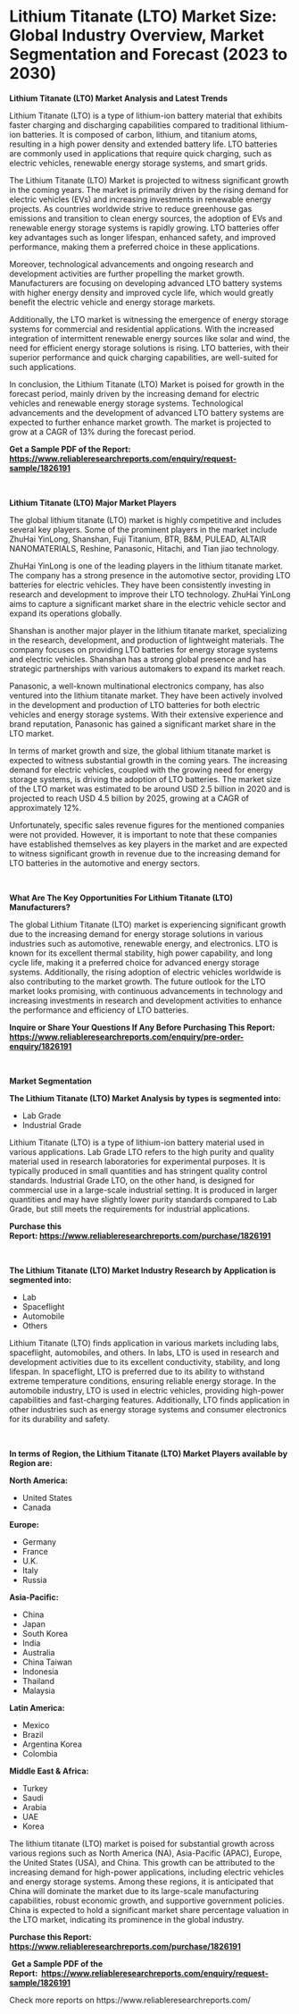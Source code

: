 <p><h1>Lithium Titanate (LTO) Market Size: Global Industry Overview, Market Segmentation and Forecast (2023 to 2030)</h1></p><p><strong>Lithium Titanate (LTO) Market Analysis and Latest Trends</strong></p>
<p><p>Lithium Titanate (LTO) is a type of lithium-ion battery material that exhibits faster charging and discharging capabilities compared to traditional lithium-ion batteries. It is composed of carbon, lithium, and titanium atoms, resulting in a high power density and extended battery life. LTO batteries are commonly used in applications that require quick charging, such as electric vehicles, renewable energy storage systems, and smart grids.</p><p>The Lithium Titanate (LTO) Market is projected to witness significant growth in the coming years. The market is primarily driven by the rising demand for electric vehicles (EVs) and increasing investments in renewable energy projects. As countries worldwide strive to reduce greenhouse gas emissions and transition to clean energy sources, the adoption of EVs and renewable energy storage systems is rapidly growing. LTO batteries offer key advantages such as longer lifespan, enhanced safety, and improved performance, making them a preferred choice in these applications.</p><p>Moreover, technological advancements and ongoing research and development activities are further propelling the market growth. Manufacturers are focusing on developing advanced LTO battery systems with higher energy density and improved cycle life, which would greatly benefit the electric vehicle and energy storage markets.</p><p>Additionally, the LTO market is witnessing the emergence of energy storage systems for commercial and residential applications. With the increased integration of intermittent renewable energy sources like solar and wind, the need for efficient energy storage solutions is rising. LTO batteries, with their superior performance and quick charging capabilities, are well-suited for such applications.</p><p>In conclusion, the Lithium Titanate (LTO) Market is poised for growth in the forecast period, mainly driven by the increasing demand for electric vehicles and renewable energy storage systems. Technological advancements and the development of advanced LTO battery systems are expected to further enhance market growth. The market is projected to grow at a CAGR of 13% during the forecast period.</p></p>
<p><strong>Get a Sample PDF of the Report:&nbsp; <a href="https://www.reliableresearchreports.com/enquiry/request-sample/1826191">https://www.reliableresearchreports.com/enquiry/request-sample/1826191</a></strong></p>
<p>&nbsp;</p>
<p><strong>Lithium Titanate (LTO) Major Market Players</strong></p>
<p><p>The global lithium titanate (LTO) market is highly competitive and includes several key players. Some of the prominent players in the market include ZhuHai YinLong, Shanshan, Fuji Titanium, BTR, B&M, PULEAD, ALTAIR NANOMATERIALS, Reshine, Panasonic, Hitachi, and Tian jiao technology.</p><p>ZhuHai YinLong is one of the leading players in the lithium titanate market. The company has a strong presence in the automotive sector, providing LTO batteries for electric vehicles. They have been consistently investing in research and development to improve their LTO technology. ZhuHai YinLong aims to capture a significant market share in the electric vehicle sector and expand its operations globally.</p><p>Shanshan is another major player in the lithium titanate market, specializing in the research, development, and production of lightweight materials. The company focuses on providing LTO batteries for energy storage systems and electric vehicles. Shanshan has a strong global presence and has strategic partnerships with various automakers to expand its market reach.</p><p>Panasonic, a well-known multinational electronics company, has also ventured into the lithium titanate market. They have been actively involved in the development and production of LTO batteries for both electric vehicles and energy storage systems. With their extensive experience and brand reputation, Panasonic has gained a significant market share in the LTO market.</p><p>In terms of market growth and size, the global lithium titanate market is expected to witness substantial growth in the coming years. The increasing demand for electric vehicles, coupled with the growing need for energy storage systems, is driving the adoption of LTO batteries. The market size of the LTO market was estimated to be around USD 2.5 billion in 2020 and is projected to reach USD 4.5 billion by 2025, growing at a CAGR of approximately 12%.</p><p>Unfortunately, specific sales revenue figures for the mentioned companies were not provided. However, it is important to note that these companies have established themselves as key players in the market and are expected to witness significant growth in revenue due to the increasing demand for LTO batteries in the automotive and energy sectors.</p></p>
<p>&nbsp;</p>
<p><strong>What Are The Key Opportunities For Lithium Titanate (LTO) Manufacturers?</strong></p>
<p><p>The global Lithium Titanate (LTO) market is experiencing significant growth due to the increasing demand for energy storage solutions in various industries such as automotive, renewable energy, and electronics. LTO is known for its excellent thermal stability, high power capability, and long cycle life, making it a preferred choice for advanced energy storage systems. Additionally, the rising adoption of electric vehicles worldwide is also contributing to the market growth. The future outlook for the LTO market looks promising, with continuous advancements in technology and increasing investments in research and development activities to enhance the performance and efficiency of LTO batteries.</p></p>
<p><strong>Inquire or Share Your Questions If Any Before Purchasing This Report: <a href="https://www.reliableresearchreports.com/enquiry/pre-order-enquiry/1826191">https://www.reliableresearchreports.com/enquiry/pre-order-enquiry/1826191</a></strong></p>
<p>&nbsp;</p>
<p><strong>Market Segmentation</strong></p>
<p><strong>The Lithium Titanate (LTO) Market Analysis by types is segmented into:</strong></p>
<p><ul><li>Lab Grade</li><li>Industrial Grade</li></ul></p>
<p><p>Lithium Titanate (LTO) is a type of lithium-ion battery material used in various applications. Lab Grade LTO refers to the high purity and quality material used in research laboratories for experimental purposes. It is typically produced in small quantities and has stringent quality control standards. Industrial Grade LTO, on the other hand, is designed for commercial use in a large-scale industrial setting. It is produced in larger quantities and may have slightly lower purity standards compared to Lab Grade, but still meets the requirements for industrial applications.</p></p>
<p><strong>Purchase this Report:&nbsp;<a href="https://www.reliableresearchreports.com/purchase/1826191">https://www.reliableresearchreports.com/purchase/1826191</a></strong></p>
<p>&nbsp;</p>
<p><strong>The Lithium Titanate (LTO) Market Industry Research by Application is segmented into:</strong></p>
<p><ul><li>Lab</li><li>Spaceflight</li><li>Automobile</li><li>Others</li></ul></p>
<p><p>Lithium Titanate (LTO) finds application in various markets including labs, spaceflight, automobiles, and others. In labs, LTO is used in research and development activities due to its excellent conductivity, stability, and long lifespan. In spaceflight, LTO is preferred due to its ability to withstand extreme temperature conditions, ensuring reliable energy storage. In the automobile industry, LTO is used in electric vehicles, providing high-power capabilities and fast-charging features. Additionally, LTO finds application in other industries such as energy storage systems and consumer electronics for its durability and safety.</p></p>
<p>&nbsp;</p>
<p><strong>In terms of Region, the Lithium Titanate (LTO) Market Players available by Region are:</strong></p>
<p>
    <p> <strong> North America: </strong>
        <ul>
            <li>United States</li>
            <li>Canada</li>
        </ul>
        </p> 
    <p> <strong> Europe: </strong>
        <ul>
            <li>Germany</li>
            <li>France</li>
            <li>U.K.</li>
            <li>Italy</li>
            <li>Russia</li>
        </ul>
        </p> 
    <p> <strong> Asia-Pacific: </strong>
        <ul>
            <li>China</li>
            <li>Japan</li>
            <li>South Korea</li>
            <li>India</li>
            <li>Australia</li>
            <li>China Taiwan</li>
            <li>Indonesia</li>
            <li>Thailand</li>
            <li>Malaysia</li>
        </ul>
        </p> 
    <p> <strong> Latin America: </strong>
        <ul>
            <li>Mexico</li>
            <li>Brazil</li>
            <li>Argentina Korea</li>
            <li>Colombia</li>
        </ul>
        </p> 
    <p> <strong> Middle East & Africa: </strong>
        <ul>
            <li>Turkey</li>
            <li>Saudi</li>
            <li>Arabia</li>
            <li>UAE</li>
            <li>Korea</li>
        </ul>
    </p>
    </p>
<p><p>The lithium titanate (LTO) market is poised for substantial growth across various regions such as North America (NA), Asia-Pacific (APAC), Europe, the United States (USA), and China. This growth can be attributed to the increasing demand for high-power applications, including electric vehicles and energy storage systems. Among these regions, it is anticipated that China will dominate the market due to its large-scale manufacturing capabilities, robust economic growth, and supportive government policies. China is expected to hold a significant market share percentage valuation in the LTO market, indicating its prominence in the global industry.</p></p>
<p><strong>Purchase this Report: <a href="https://www.reliableresearchreports.com/purchase/1826191">https://www.reliableresearchreports.com/purchase/1826191</a></strong></p>
<p>&nbsp;<strong>Get a Sample PDF of the Report:&nbsp;&nbsp;<a href="https://www.reliableresearchreports.com/enquiry/request-sample/1826191">https://www.reliableresearchreports.com/enquiry/request-sample/1826191</a></strong></p>
<p><strong></strong></p>
<p>Check more reports on https://www.reliableresearchreports.com/</p>
